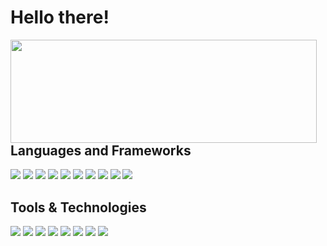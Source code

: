 <h1>Hello there!</h1>
<span><img align="left" width="490" height="165" src="https://github-readme-stats-nine-sigma-37.vercel.app/api?username=gsanm&count_private=true&show=prs_merged,prs_merged_percentage&hide=commits,stars,issues,contribs&show_icons=true&show_owner=true&theme=yeblu"/></span>
<br><br><br><br><br><br><br>
<h2>Languages and Frameworks</h2>
<p>
  <img src="https://img.shields.io/badge/Python-3776AB?logo=python&logoColor=fff"/>
  <img src="https://img.shields.io/badge/FastAPI-009485.svg?logo=fastapi&logoColor=white"/>
  <img src="https://img.shields.io/badge/Django-%23092E20.svg?logo=django&logoColor=white"/>
  <img src="https://img.shields.io/badge/php-%23777BB4.svg?&logo=php&logoColor=white"/>
  <img src="https://img.shields.io/badge/-Laravel-F55247?style=flat-square&logo=Laravel&logoColor=white"/>
  <img src="https://img.shields.io/badge/Go-%2300ADD8.svg?&logo=go&logoColor=white"/>
  <img src="https://img.shields.io/badge/TypeScript-3178C6?logo=typescript&logoColor=fff"/>
  <img src="https://img.shields.io/badge/JavaScript-F7DF1E?logo=javascript&logoColor=000"/>
  <img src="https://img.shields.io/badge/Nest.js-%23E0234E.svg?logo=nestjs&logoColor=white"/>
  <img src="https://img.shields.io/badge/C++-%2300599C.svg?logo=c%2B%2B&logoColor=white"/>
</p>
<h2>Tools & Technologies</h2>
<p>
  <img src="https://img.shields.io/badge/Postgres-%23316192.svg?logo=postgresql&logoColor=white"/>
  <img src="https://img.shields.io/badge/-MySQL-F29111?style=flat-square&logo=MySQL&logoColor=white"/>
  <img src="https://img.shields.io/badge/MongoDB-%234ea94b.svg?logo=mongodb&logoColor=white"/>
  <img src="https://img.shields.io/badge/Redis-%23DD0031.svg?logo=redis&logoColor=white"/>
  <img src="https://img.shields.io/badge/-Github-181717?style=flat-square&logo=GitHub&logoColor=white"/>
  <img src="https://img.shields.io/badge/-Git-F44D27?style=flat-square&logo=Git&logoColor=white"/>
  <img src="https://img.shields.io/badge/AWS-%23FF9900.svg?logo=amazon-web-services&logoColor=white"/>
  <img src="https://img.shields.io/badge/-Google%20Cloud-4285F4?style=flat-square&logo=Google%20Cloud&logoColor=white"/>
</p>
